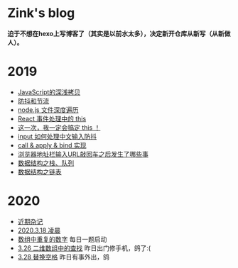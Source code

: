 # Zink's blog

**迫于不想在hexo上写博客了（其实是以前水太多），决定新开仓库从新写（从新做人）。**

# 2019
 - [JavaScript的深浅拷贝](https://github.com/ZinkWu/Blog/issues/1)
 - [防抖和节流](https://github.com/ZinkWu/Blog/issues/3)
 - [node.js 文件深度遍历](https://github.com/ZinkWu/Blog/issues/4)
 - [React 事件处理中的 this](https://github.com/ZinkWu/Blog/issues/5)
 - [这一次，我一定会搞定 this ！](https://github.com/ZinkWu/Blog/issues/6)
 - [input 如何处理中文输入防抖](https://github.com/ZinkWu/Blog/issues/7)
 - [call & apply & bind 实现](https://github.com/ZinkWu/Blog/issues/8)
 - [浏览器地址栏输入URL敲回车之后发生了哪些事](https://github.com/ZinkWu/Blog/issues/11)
 - [数据结构之栈、队列](https://github.com/ZinkWu/Blog/issues/14)
 - [数据结构之链表](https://github.com/ZinkWu/Blog/issues/16)

# 2020
 - [近期杂记](https://github.com/ZinkWu/Blog/issues/19)
 - [2020.3.18 凌晨](https://github.com/ZinkWu/Blog/issues/20)
 - [数组中重复的数字](https://github.com/ZinkWu/Blog/issues/21) 每日一题启动
 - [3.26 二维数组中的查找](https://github.com/ZinkWu/Blog/issues/22) 昨日出门修手机，鸽了:(
 - [3.28 替换空格](https://github.com/ZinkWu/Blog/issues/22) 昨日有事外出，鸽
